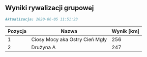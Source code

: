 ## Wyniki rywalizacji grupowej

```markdown
Aktualizacja: 2020-06-05 11:51:23
```

Pozycja | Nazwa | Wynik [km] |
------------ | -------------  | -------------
 1 |Ciosy Mocy aka Ostry Cień Mgły | 256 
 2 |Drużyna A | 247